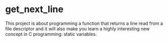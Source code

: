 # get_next_line
This project is about programming a function that returns a line
read from a file descriptor and it will also make you learn a highly 
interesting new concept in C programming: static variables.
